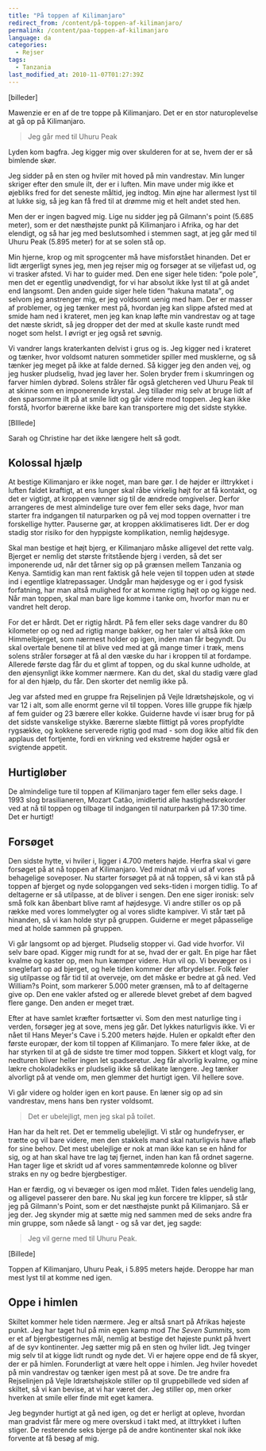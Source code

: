 ```yaml
---
title: "På toppen af Kilimanjaro"
redirect_from: /content/på-toppen-af-kilimanjaro/
permalink: /content/paa-toppen-af-kilimanjaro
language: da
categories:
  - Rejser
tags:
  - Tanzania
last_modified_at: 2010-11-07T01:27:39Z
---
```


\[billeder\]

Mawenzie er en af de tre toppe på Kilimanjaro. Det er en stor naturoplevelse at gå op på Kilimanjaro.

> Jeg går med til Uhuru Peak

Lyden kom bagfra. Jeg kigger mig over skulderen for at se, hvem der er så bimlende skør.

Jeg sidder på en sten og hviler mit hoved på min vandrestav. Min lunger skriger efter den smule ilt, der er i luften. Min mave under mig ikke et øjebliks fred for det seneste måltid, jeg indtog. Min øjne har allermest lyst til at lukke sig, så jeg kan få fred til at drømme mig et helt andet sted hen.

Men der er ingen bagved mig. Lige nu sidder jeg på Gilmann's point (5.685 meter), som er det næsthøjste punkt på Kilimanjaro i Afrika, og har det elendigt, og så har jeg med beslutsomhed i stemmen sagt, at jeg går med til Uhuru Peak (5.895 meter) for at se solen stå op.

Min hjerne, krop og mit sprogcenter må have misforstået hinanden. Det er lidt ærgerligt synes jeg, men jeg rejser mig og forsøger at se viljefast ud, og vi trasker afsted. Vi har to guider med. Den ene siger hele tiden: <q>pole pole</q>, men det er egentlig unødvendigt, for vi har absolut ikke lyst til at gå andet end langsomt. Den anden guide siger hele tiden <q>hakuna matata</q>, og selvom jeg anstrenger mig, er jeg voldsomt uenig med ham. Der er masser af problemer, og jeg tænker mest på, hvordan jeg kan slippe afsted med at smide ham ned i krateret, men jeg kan knap løfte min vandrestav og at tage det næste skridt, så jeg dropper det der med at skulle kaste rundt med noget som helst. I øvrigt er jeg også ret søvnig.

Vi vandrer langs kraterkanten delvist i grus og is. Jeg kigger ned i krateret og tænker, hvor voldsomt naturen sommetider spiller med musklerne, og så tænker jeg meget på ikke at falde derned. Så kigger jeg den anden vej, og jeg husker pludselig, hvad jeg laver her. Solen bryder frem i skumringen og farver himlen dybrød. Solens stråler får også gletcheren ved Uhuru Peak til at skinne som en imponerende krystal. Jeg tillader mig selv at bruge lidt af den sparsomme ilt på at smile lidt og går videre mod toppen. Jeg kan ikke forstå, hvorfor bærerne ikke bare kan transportere mig det sidste stykke.

\[BIllede\]

Sarah og Christine har det ikke længere helt så godt.

Kolossal hjælp
--------------

At bestige Kilimanjaro er ikke noget, man bare gør. I de højder er ilttrykket i luften faldet kraftigt, at ens lunger skal råbe virkelig højt for at få kontakt, og det er vigtigt, at kroppen vænner sig til de ændrede omgivelser. Derfor arrangeres de mest almindelige ture over fem eller seks dage, hvor man starter fra indgangen til naturparken og på vej mod toppen overnatter i tre forskellige hytter. Pauserne gør, at kroppen akklimatiseres lidt. Der er dog stadig stor risiko for den hyppigste komplikation, nemlig højdesyge.

Skal man bestige et højt bjerg, er Kilimanjaro måske alligevel det rette valg. Bjerget er nemlig det største fritstående bjerg i verden, så det ser imponerende ud, når det tårner sig op på grænsen mellem Tanzania og Kenya. Samtidig kan man rent faktisk gå hele vejen til toppen uden at støde ind i egentlige klatrepassager. Undgår man højdesyge og er i god fysisk forfatning, har man altså mulighed for at komme rigtig højt op og kigge ned. Når man toppen, skal man bare lige komme i tanke om, hvorfor man nu er vandret helt derop.

For det er hårdt. Det er rigtig hårdt. På fem eller seks dage vandrer du 80 kilometer op og ned ad rigtig mange bakker, og her taler vi altså ikke om Himmelbjerget, som nærmest holder op igen, inden man får begyndt. Du skal overtale benene til at blive ved med at gå mange timer i træk, mens solens stråler forsøger at få al den væske du har i kroppen til at fordampe. Allerede første dag får du et glimt af toppen, og du skal kunne udholde, at den øjensynligt ikke kommer nærmere. Kan du det, skal du stadig være glad for al den hjælp, du får. Den skorter det nemlig ikke på.

Jeg var afsted med en gruppe fra Rejselinjen på Vejle Idrætshøjskole, og vi var 12 i alt, som alle enormt gerne vil til toppen. Vores lille gruppe fik hjælp af fem guider og 23 bærere eller kokke. Guiderne havde vi især brug for på det sidste vanskelige stykke. Bærerne slæbte flittigt på vores propfyldte rygsække, og kokkene serverede rigtig god mad - som dog ikke altid fik den applaus det fortjente, fordi en virkning ved ekstreme højder også er svigtende appetit.

Hurtigløber
-----------

De almindelige ture til toppen af Kilimanjaro tager fem eller seks dage. I 1993 slog brasilianeren, Mozart Catão, imidlertid alle hastighedsrekorder ved at nå til toppen og tilbage til indgangen til naturparken på 17:30 time. Det er hurtigt!

Forsøget
--------

Den sidste hytte, vi hviler i, ligger i 4.700 meters højde. Herfra skal vi gøre forsøget på at nå toppen af Kilimanjaro. Ved midnat må vi ud af vores behagelige soveposer. Nu starter forsøget på at nå toppen, så vi kan stå på toppen af bjerget og nyde solopgangen ved seks-tiden i morgen tidlig. To af deltagerne er så utilpasse, at de bliver i sengen. Den ene siger ironisk: selv små folk kan åbenbart blive ramt af højdesyge. Vi andre stiller os op på række med vores lommelygter og al vores slidte kampiver. Vi står tæt på hinanden, så vi kan holde styr på gruppen. Guiderne er meget påpasselige med at holde sammen på gruppen.

Vi går langsomt op ad bjerget. Pludselig stopper vi. Gad vide hvorfor. Vil selv bare opad. Kigger mig rundt for at se, hvad der er galt. En pige har fået kvalme og kaster op, men hun kæmper videre. Hun vil op. Vi bevæger os i sneglefart op ad bjerget, og hele tiden kommer der afbrydelser. Folk føler sig utilpasse og får tid til at overveje, om det måske er bedre at gå ned. Ved William?s Point, som markerer 5.000 meter grænsen, må to af deltagerne give op. Den ene vakler afsted og er allerede blevet grebet af dem bagved flere gange. Den anden er meget træt.

Efter at have samlet kræfter fortsætter vi. Som den mest naturlige ting i verden, forsøger jeg at sove, mens jeg går. Det lykkes naturligvis ikke. Vi er nået til Hans Meyer's Cave i 5.200 meters højde. Hulen er opkaldt efter den første europær, der kom til toppen af Kilimanjaro. To mere føler ikke, at de har styrken til at gå de sidste tre timer mod toppen. Sikkert et klogt valg, for nedturen bliver heller ingen let spadseretur. Jeg får alvorlig kvalme, og mine lækre chokoladekiks er pludselig ikke så delikate længere. Jeg tænker alvorligt på at vende om, men glemmer det hurtigt igen. Vil hellere sove.

Vi går videre og holder igen en kort pause. En læner sig op ad sin vandrestav, mens hans ben ryster voldsomt. 

> Det er ubelejligt, men jeg skal på toilet.

Han har da helt ret. Det er temmelig ubelejligt. Vi står og hundefryser, er trætte og vil bare videre, men den stakkels mand skal naturligvis have afløb for sine behov. Det mest ubelejlige er nok at man ikke kan se en hånd for sig, og at han skal have tre lag tøj fjernet, inden han kan få ordnet sagerne. Han tager lige et skridt ud af vores sammentømrede kolonne og bliver straks en ny og bedre bjergbestiger.

Han er færdig, og vi bevæger os igen mod målet. Tiden føles uendelig lang, og alligevel passerer den bare. Nu skal jeg kun forcere tre klipper, så står jeg på Gilmann's Point, som er det næsthøjste punkt på Kilimanjaro. Så er jeg der. Jeg skynder mig at sætte mig ned sammen med de seks andre fra min gruppe, som nåede så langt - og så var det, jeg sagde: 

> Jeg vil gerne med til Uhuru Peak.

\[Billede\]

Toppen af Kilimanjaro, Uhuru Peak, i 5.895 meters højde. Deroppe har man mest lyst til at komme ned igen.

Oppe i himlen
-------------

Skiltet kommer hele tiden nærmere. Jeg er altså snart på Afrikas højeste punkt. Jeg har taget hul på min egen kamp mod _The Seven Summits_, som er et af bjergbestigernes mål, nemlig at bestige det højeste punkt på hvert af de syv kontinenter. Jeg sætter mig på en sten og hviler lidt. Jeg tvinger mig selv til at kigge lidt rundt og nyde det. Vi er højere oppe end de få skyer, der er på himlen. Forunderligt at være helt oppe i himlen. Jeg hviler hovedet på min vandrestav og tænker igen mest på at sove. De tre andre fra Rejselinjen på Vejle Idrætshøjskole stiller op til gruppebillede ved siden af skiltet, så vi kan bevise, at vi har været der. Jeg stiller op, men orker hverken at smile eller finde mit eget kamera.

Jeg begynder hurtigt at gå ned igen, og det er herligt at opleve, hvordan man gradvist får mere og mere overskud i takt med, at ilttrykket i luften stiger. De resterende seks bjerge på de andre kontinenter skal nok ikke forvente at få besøg af mig.
